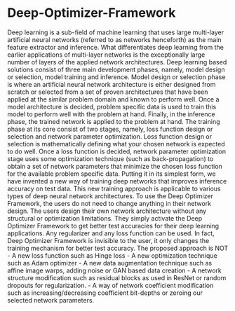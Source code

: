 # Deep-Optimizer-Framework
Deep learning is a sub-field of machine learning that uses large multi-layer artificial neural networks (referred to as networks henceforth) as the main feature extractor and inference. What differentiates deep learning from the earlier applications of multi-layer networks is the exceptionally large number of layers of the applied network architectures. Deep learning based solutions consist of three main development phases, namely, model design or selection, model training and inference. Model design or selection phase is where an artificial neural network architecture is either designed from scratch or selected from a set of proven architectures that have been applied at the similar problem domain and known to perform well. Once a model architecture is decided, problem specific data is used to train this model to perform well with the problem at hand. Finally, in the inference phase, the trained network is applied to the problem at hand.  The training phase at its core consist of two stages, namely, loss function design or selection and network parameter optimization. Loss function design or selection is mathematically defining what your chosen network is expected to do well. Once a loss function is decided, network parameter optimization stage uses some optimization technique (such as back-propagation) to obtain a set of network parameters that minimize the chosen loss function for the available problem specific data. Putting it in its simplest form, we have invented a new way of training deep networks that improves inference accuracy on test data. This new training approach is applicable to various types of deep neural network architectures.   To use the Deep Optimizer Framework, the users do not need to change anything in their network design. The users design their own network architecture without any structural or optimization limitations. They simply activate the Deep Optimizer Framework to get better test accuracies for their deep learning applications. Any regularizer and any loss function can be used. In fact, Deep Optimizer Framework is invisible to the user, it only changes the training mechanism for better test accuracy.  The proposed approach is NOT - A new loss function such as Hinge loss - A new optimization technique such as Adam optimizer - A new data augmentation technique such as affine image warps, adding noise or GAN based data creation - A network structure modification such as residual blocks as used in ResNet or random dropouts for regularization. - A way of network coefficient modification such as increasing/decreasing coefficient bit-depths or zeroing our selected network parameters.
